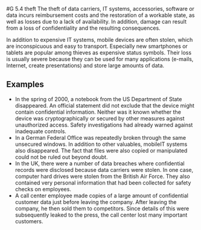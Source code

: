 #G 5.4 theft
The theft of data carriers, IT systems, accessories, software or data incurs reimbursement costs and the restoration of a workable state, as well as losses due to a lack of availability. In addition, damage can result from a loss of confidentiality and the resulting consequences.

In addition to expensive IT systems, mobile devices are often stolen, which are inconspicuous and easy to transport. Especially new smartphones or tablets are popular among thieves as expensive status symbols. Their loss is usually severe because they can be used for many applications (e-mails, Internet, create presentations) and store large amounts of data.



## Examples 
* In the spring of 2000, a notebook from the US Department of State disappeared. An official statement did not exclude that the device might contain confidential information. Neither was it known whether the device was cryptographically or secured by other measures against unauthorized access. Safety investigations had already warned against inadequate controls.
* In a German Federal Office was repeatedly broken through the same unsecured windows. In addition to other valuables, mobileIT systems also disappeared. The fact that files were also copied or manipulated could not be ruled out beyond doubt.
* In the UK, there were a number of data breaches where confidential records were disclosed because data carriers were stolen. In one case, computer hard drives were stolen from the British Air Force. They also contained very personal information that had been collected for safety checks on employees.
* A call center employee made copies of a large amount of confidential customer data just before leaving the company. After leaving the company, he then sold them to competitors. Since details of this were subsequently leaked to the press, the call center lost many important customers.




